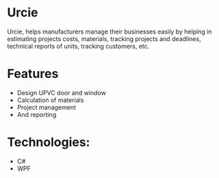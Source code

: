 # Urcie
Urcie, helps manufacturers manage their businesses easily by helping in estimating projects costs, materials, tracking projects and deadlines, technical reports of units, tracking customers, etc.

# Features
- Design UPVC door and window
- Calculation of materials
- Project management
- And reporting

# Technologies:
- C#
- WPF